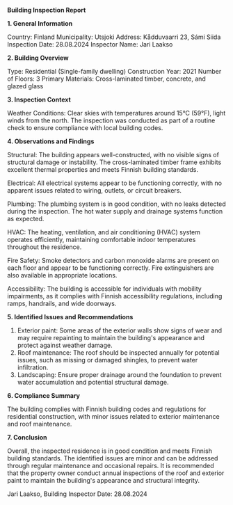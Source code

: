  **Building Inspection Report**

**1. General Information**

Country: Finland
Municipality: Utsjoki
Address: Kådduvaarri 23, Sámi Siida
Inspection Date: 28.08.2024
Inspector Name: Jari Laakso

**2. Building Overview**

Type: Residential (Single-family dwelling)
Construction Year: 2021
Number of Floors: 3
Primary Materials: Cross-laminated timber, concrete, and glazed glass

**3. Inspection Context**

Weather Conditions: Clear skies with temperatures around 15°C (59°F), light winds from the north. The inspection was conducted as part of a routine check to ensure compliance with local building codes.

**4. Observations and Findings**

Structural: The building appears well-constructed, with no visible signs of structural damage or instability. The cross-laminated timber frame exhibits excellent thermal properties and meets Finnish building standards.

Electrical: All electrical systems appear to be functioning correctly, with no apparent issues related to wiring, outlets, or circuit breakers.

Plumbing: The plumbing system is in good condition, with no leaks detected during the inspection. The hot water supply and drainage systems function as expected.

HVAC: The heating, ventilation, and air conditioning (HVAC) system operates efficiently, maintaining comfortable indoor temperatures throughout the residence.

Fire Safety: Smoke detectors and carbon monoxide alarms are present on each floor and appear to be functioning correctly. Fire extinguishers are also available in appropriate locations.

Accessibility: The building is accessible for individuals with mobility impairments, as it complies with Finnish accessibility regulations, including ramps, handrails, and wide doorways.

**5. Identified Issues and Recommendations**

1. Exterior paint: Some areas of the exterior walls show signs of wear and may require repainting to maintain the building's appearance and protect against weather damage.
2. Roof maintenance: The roof should be inspected annually for potential issues, such as missing or damaged shingles, to prevent water infiltration.
3. Landscaping: Ensure proper drainage around the foundation to prevent water accumulation and potential structural damage.

**6. Compliance Summary**

The building complies with Finnish building codes and regulations for residential construction, with minor issues related to exterior maintenance and roof maintenance.

**7. Conclusion**

Overall, the inspected residence is in good condition and meets Finnish building standards. The identified issues are minor and can be addressed through regular maintenance and occasional repairs. It is recommended that the property owner conduct annual inspections of the roof and exterior paint to maintain the building's appearance and structural integrity.

Jari Laakso, Building Inspector
Date: 28.08.2024